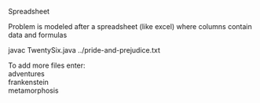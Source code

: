 Spreadsheet 

Problem is modeled after a spreadsheet (like excel) where columns contain data and formulas


javac TwentySix.java ../pride-and-prejudice.txt


To add more files enter:<br />
adventures<br />
frankenstein<br />
metamorphosis<br />
